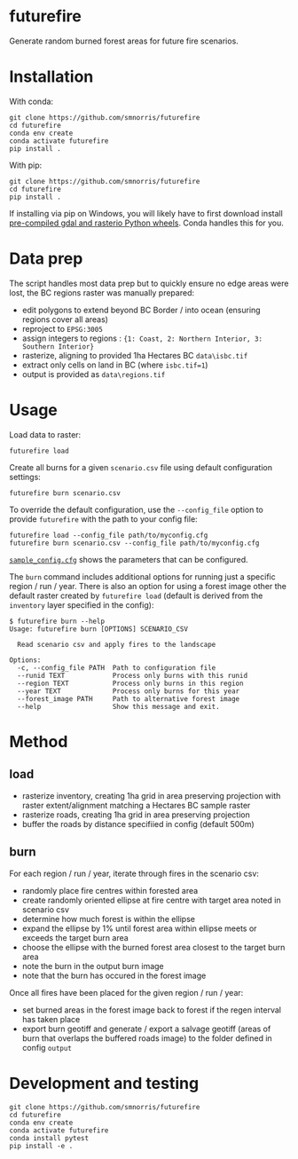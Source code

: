 # futurefire

Generate random burned forest areas for future fire scenarios.


# Installation

With conda:

    git clone https://github.com/smnorris/futurefire
    cd futurefire
    conda env create
    conda activate futurefire
    pip install .

With pip:

    git clone https://github.com/smnorris/futurefire
    cd futurefire
    pip install .

If installing via pip on Windows, you will likely have to first download install [pre-compiled gdal and rasterio Python wheels](https://www.lfd.uci.edu/~gohlke/pythonlibs/). Conda handles this for you.


# Data prep

The script handles most data prep but to quickly ensure no edge areas were lost, the BC regions raster was manually prepared:

  - edit polygons to extend beyond BC Border / into ocean (ensuring regions cover all areas)
  - reproject to `EPSG:3005`
  - assign integers to regions : `{1: Coast, 2: Northern Interior, 3: Southern Interior}`
  - rasterize, aligning to provided 1ha Hectares BC `data\isbc.tif`
  - extract only cells on land in BC (where `isbc.tif=1`)
  - output is provided as `data\regions.tif`

# Usage

Load data to raster:

    futurefire load


Create all burns for a given `scenario.csv` file using default configuration settings:

    futurefire burn scenario.csv


To override the default configuration, use the `--config_file` option to provide `futurefire` with the path to your config file:

    futurefire load --config_file path/to/myconfig.cfg
    futurefire burn scenario.csv --config_file path/to/myconfig.cfg

[`sample_config.cfg`](sammple_config.cfg) shows the parameters that can be configured.


The `burn` command includes additional options for running just a specific region / run / year. There is also an option for using a forest image other the default raster created by `futurefire load` (default is derived from the `inventory` layer specified in the config):

    $ futurefire burn --help
    Usage: futurefire burn [OPTIONS] SCENARIO_CSV

      Read scenario csv and apply fires to the landscape

    Options:
      -c, --config_file PATH  Path to configuration file
      --runid TEXT            Process only burns with this runid
      --region TEXT           Process only burns in this region
      --year TEXT             Process only burns for this year
      --forest_image PATH     Path to alternative forest image
      --help                  Show this message and exit.


# Method

## load
- rasterize inventory, creating 1ha grid in area preserving projection with raster extent/alignment matching a Hectares BC sample raster
- rasterize roads, creating 1ha grid in area preserving projection
- buffer the roads by distance specifiied in config (default 500m)

## burn

For each region / run / year, iterate through fires in the scenario csv:
  - randomly place fire centres within forested area
  - create randomly oriented ellipse at fire centre with target area noted in scenario csv
  - determine how much forest is within the ellipse
  - expand the ellipse by 1% until forest area within ellipse meets or exceeds the target burn area
  - choose the ellipse with the burned forest area closest to the target burn area
  - note the burn in the output burn image
  - note that the burn has occured in the forest image

Once all fires have been placed for the given region / run / year:
  - set burned areas in the forest image back to forest if the regen interval has taken place
  - export burn geotiff and generate / export a salvage geotiff (areas of burn that overlaps the buffered roads image) to the folder defined in config `output`


# Development and testing

    git clone https://github.com/smnorris/futurefire
    cd futurefire
    conda env create
    conda activate futurefire
    conda install pytest
    pip install -e .